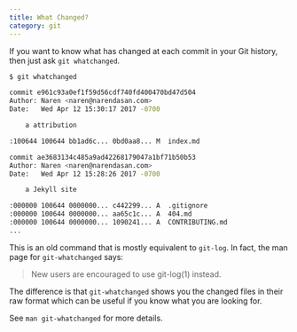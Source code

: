 ```yaml
---
title: What Changed?
category: git
---
```

If you want to know what has changed at each commit in your Git history,
then just ask `git whatchanged`.

```bash
$ git whatchanged

commit e961c93a0ef1f59d56cdf740fd400470bd47d504
Author: Naren <naren@narendasan.com>
Date:   Wed Apr 12 15:30:17 2017 -0700

    a attribution

:100644 100644 bb1ad6c... 0bd0aa8... M  index.md

commit ae3683134c485a9ad42268179047a1bf71b50b53
Author: Naren <naren@narendasan.com>
Date:   Wed Apr 12 15:28:26 2017 -0700

    a Jekyll site

:000000 100644 0000000... c442299... A  .gitignore
:000000 100644 0000000... aa65c1c... A  404.md
:000000 100644 0000000... 1090241... A  CONTRIBUTING.md
...
```

This is an old command that is mostly equivalent to `git-log`. In fact, the
man page for `git-whatchanged` says:

> New users are encouraged to use git-log(1) instead.

The difference is that `git-whatchanged` shows you the changed files in
their raw format which can be useful if you know what you are looking for.

See `man git-whatchanged` for more details.
